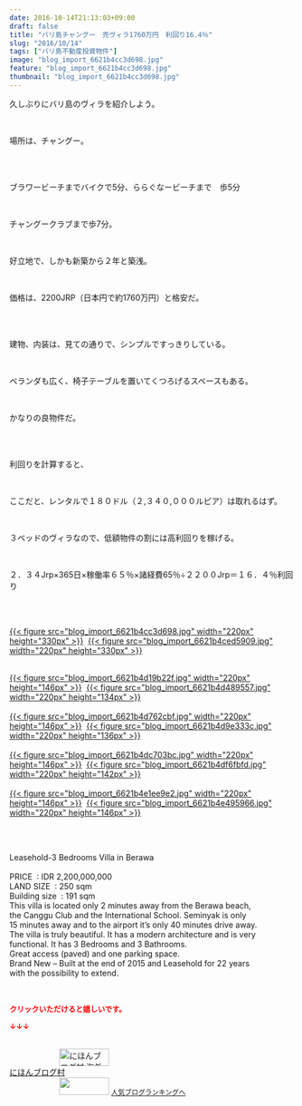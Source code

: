 ```yaml
---
date: 2016-10-14T21:13:03+09:00
draft: false
title: "バリ島チャングー　売ヴィラ1760万円　利回り16.4％"
slug: "2016/10/14"
tags: ["バリ島不動産投資物件"]
image: "blog_import_6621b4cc3d698.jpg"
feature: "blog_import_6621b4cc3d698.jpg"
thumbnail: "blog_import_6621b4cc3d698.jpg"
---
```

<p>久しぶりにバリ島のヴィラを紹介しよう。</p><br/><p>場所は、チャングー。</p><br/><p><br/>ブラワービーチまでバイクで5分、ららぐなービーチまで　歩5分</p><br/><p>チャングークラブまで歩7分。</p><br/><p>好立地で、しかも新築から２年と築浅。</p><br/><p>価格は、2200JRP（日本円で約1760万円）と格安だ。</p><br/><p><br/>建物、内装は、見ての通りで、シンプルですっきりしている。</p><br/><p>ベランダも広く、椅子テーブルを置いてくつろげるスペースもある。</p><br/><p>かなりの良物件だ。</p><br/><p><br/>利回りを計算すると、</p><br/><p>ここだと、レンタルで１８０ドル（２,３４０,０００ルピア）は取れるはず。</p><br/><p>３ベッドのヴィラなので、低額物件の割には高利回りを稼げる。</p><br/><p>２．３４Jrp×365日×稼働率６５％×諸経費65％÷２２００Jrp＝１６．４％利回り</p><br/><p><br/><a href="blog_import_6621b4cd88c6b.jpg">{{< figure src="blog_import_6621b4cc3d698.jpg" width="220px" height="330px" >}}</a>  <a href="blog_import_6621b4d017c16.jpg">{{< figure src="blog_import_6621b4ced5909.jpg" width="220px" height="330px" >}}</a> <br/></p><p><br/><a href="blog_import_6621b4d2d68db.jpg">{{< figure src="blog_import_6621b4d19b22f.jpg" width="220px" height="146px" >}}</a>  <a href="blog_import_6621b4d5c99ce.jpg">{{< figure src="blog_import_6621b4d489557.jpg" width="220px" height="134px" >}}</a> <br/><br/><a href="blog_import_6621b4d89dc19.jpg">{{< figure src="blog_import_6621b4d762cbf.jpg" width="220px" height="146px" >}}</a>  <a href="blog_import_6621b4db220ba.jpg">{{< figure src="blog_import_6621b4d9e333c.jpg" width="220px" height="136px" >}}</a> <br/><br/><a href="blog_import_6621b4dda6868.jpg">{{< figure src="blog_import_6621b4dc703bc.jpg" width="220px" height="146px" >}}</a>  <a href="blog_import_6621b4e0a711f.jpg">{{< figure src="blog_import_6621b4df6fbfd.jpg" width="220px" height="142px" >}}</a> <br/><br/><a href="blog_import_6621b4e332f11.jpg">{{< figure src="blog_import_6621b4e1ee9e2.jpg" width="220px" height="146px" >}}</a>  <a href="blog_import_6621b4e5d8bb8.jpg">{{< figure src="blog_import_6621b4e495966.jpg" width="220px" height="146px" >}}</a> <br/> </p><br/><p>Leasehold-3 Bedrooms Villa in Berawa        <br/>        <br/>PRICE  : IDR 2,200,000,000     <br/>LAND SIZE  : 250 sqm   <br/>Building size  : 191 sqm   <br/>This villa is located only 2 minutes away from the Berawa beach,       <br/>the Canggu Club and the International School. Seminyak is only     <br/>15 minutes away and to the airport it’s only 40 minutes drive away.     <br/>The villa is truly beautiful. It has a modern architecture and is very      <br/>functional. It has 3 Bedrooms and 3 Bathrooms.     <br/>Great access (paved) and one parking space.     <br/>Brand New – Built at the end of 2015 and Leasehold for 22 years      <br/>with the possibility to extend. </p><br/><p><font color="#ff0000" size="2"><strong>クリックいただけると嬉しいです。<br/></strong></font></p><p><font color="#ff0000" size="2"><strong>↓↓↓</strong></font></p><p><br/><a href="ranking.html?p_cid=01260127" target="_blank"><img border="0" alt="にほんブログ村 海外生活ブログ バリ島情報へ" src="data:image/svg+xml;charset=utf-8,%3Csvg%20xmlns%3D%22http%3A%2F%2Fwww.w3.org%2F2000%2Fsvg%22%20title%3D%22Placeholder%20for%20Images%22%20role%3D%22presentation%22%20viewBox%3D%220%200%2088%2031%22%20%2F%3E" width="88" height="31" data-src="https://img-proxy.blog-video.jp/images?url=http%3A%2F%2Foverseas.blogmura.com%2Fbali%2Fimg%2Fbali88_31.gif" style="aspect-ratio: auto 88 / 31;"/><noscript><img border="0" alt="にほんブログ村 海外生活ブログ バリ島情報へ" src="https://img-proxy.blog-video.jp/images?url=http%3A%2F%2Foverseas.blogmura.com%2Fbali%2Fimg%2Fbali88_31.gif" width="88" height="31"></noscript></a><br/><a href="ranking.html?p_cid=01260127" target="_blank">にほんブログ村</a> <br/><a title="人気ブログランキングへ" href="link.php?1804582"><img border="0" src="data:image/svg+xml;charset=utf-8,%3Csvg%20xmlns%3D%22http%3A%2F%2Fwww.w3.org%2F2000%2Fsvg%22%20title%3D%22Placeholder%20for%20Images%22%20role%3D%22presentation%22%20viewBox%3D%220%200%2088%2031%22%20%2F%3E" width="88" height="31" data-src="https://blog.with2.net/img/banner/banner_22.gif" style="aspect-ratio: auto 88 / 31;"/><noscript><img border="0" src="https://blog.with2.net/img/banner/banner_22.gif" width="88" height="31"></noscript></a> <a style="FONT-SIZE: 12px" href="link.php?1804582">人気ブログランキングへ</a> </p>

